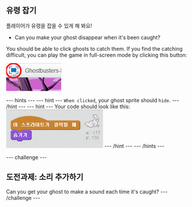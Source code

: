 ## 유령 잡기

플레이어가 유령을 잡을 수 있게 해 봐요!

+ Can you make your ghost disappear when it's been caught?

You should be able to click ghosts to catch them. If you find the catching difficult, you can play the game in full-screen mode by clicking this button:

![screenshot](images/ghost-fullscreen.png)

\--- hints \--- \--- hint \--- `When clicked`, your ghost sprite should `hide`. \--- /hint \--- \--- hint \--- Your code should look like this: ![screenshot](images/ghost-catch-code.png) \--- /hint \--- \--- /hints \---

\--- challenge \---

## 도전과제: 소리 추가하기

Can you get your ghost to make a sound each time it's caught? \--- /challenge \---